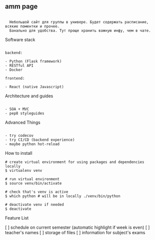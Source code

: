 
## amm page

```

  Небольшой сайт для группы в универе. Будет содержать расписание, всякие поментки и прочее.
  Банально для удобства. Тут проще хранить важную инфу, чем в чате.

```

Software stack

```

backend:

- Python (Flask framework)
- RESTful API
- Docker

frontend:

- React (native Javascript)

```

Architecture and guides

```

- SOA + MVC
- pep8 styleguides

```

Advanced Things

```

- try codecov
- try CI/CD (backend experience)
- maybe python hot-reload

```

How to install

```
# create virtual environment for using packages and dependencies locally
$ virtualenv venv

# run virtual environment
$ source venv/bin/activate

# check that's venv is active
$ which python # will be in locally ./venv/bin/python

# deactivate venv if needed
$ deactivate

```

Feature List

[ ] schedule on current semester (automatic highlight if week is even)
[ ] teacher's names
[ ] storage of files
[ ] information for subject's exams
